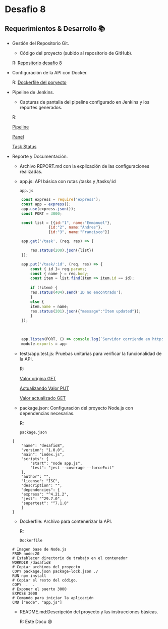 # Desafio 8
## Requerimientos & Desarrollo :books:
* Gestión del Repositorio Git.
    *  Código del proyecto (subido al repositorio de GitHub).
    
    R: [Repositorio desafio 8](https://github.com/SoteloPereira/desafio_m8)
* Configuración de la API con Docker.

    R: [Dockerfile del poryecto](https://github.com/SoteloPereira/desafio_m8/blob/main/dockerfile)

* Pipeline de Jenkins.
    * Capturas de pantalla del pipeline configurado en Jenkins y los reportes
    generados.

    R: 

    [Pipeline](https://github.com/SoteloPereira/desafio_m8/blob/main/public/img/jenkins%20pipeline.jpg "Resultado Pipeline")

    [Panel](https://github.com/SoteloPereira/desafio_m8/blob/main/public/img/Panel%20de%20Control%20Jenkins.jpg "Panel")
    
    [Task Status](https://github.com/SoteloPereira/desafio_m8/blob/main/public/img/Task%20Status.jpg "Task Status")



* Reporte y Documentación.
    * Archivo  REPORT.md con la explicación de las configuraciones realizadas.

    *  app.js: API básica con rutas /tasks y /tasks/:id

        `app.js`

    ```javascript
        const express = require('express'); 
        const app = express(); 
        app.use(express.json()); 
        const PORT = 3000;

        const list = [{id:"1", name:"Emmanuel"},
                    {id:"2", name:"Andres"},
                    {id:"3", name:"Francisco"}]

        app.get('/task', (req, res) => { 

            res.status(200).json({list})
        }); 

        app.put('/task/:id', (req, res) => {
            const { id }= req.params;  
            const { name } = req.body;           
            const item = list.find(item => item.id == id);
        
            if (!item) {
            res.status(404).send('ID no encontrado');
            }
            else {
            item.name = name;
            res.status(201).json({"message":"Item updated"});
            }
        });
        

        
        app.listen(PORT, () => console.log(`Servidor corriendo en http://localhost:${PORT}`)); 
        module.exports = app
    ```

    *  tests/app.test.js: Pruebas unitarias para verificar la funcionalidad   de la API.

        R: 

        [Valor origina GET](https://github.com/SoteloPereira/desafio_m8/blob/main/public/img/get%20-%20valor%20origina.jpg)

        [Actualizando Valor PUT](https://github.com/SoteloPereira/desafio_m8/blob/main/public/img/put%20-%20actualizar%20valor.jpg)

        [Valor actualizado GET](https://github.com/SoteloPereira/desafio_m8/blob/main/public/img/get%20-%20valor%20actualizado.jpg)



    * package.json: Configuración del proyecto Node.js con dependencias
    necesarias.

        R: 

        `package.json`

    ```
    {
        "name": "desafio8",
        "version": "1.0.0",
        "main": "index.js",
        "scripts": {
            "start": "node app.js",
            "test": "jest --coverage --forceExit"
        },
        "author": "",
        "license": "ISC",
        "description": "",
        "dependencies": {
        "express": "^4.21.2",
        "jest": "^29.7.0",
        "supertest": "^7.1.0"
        }
    }
    ```


    * Dockerfile: Archivo para contenerizar la API.

        R: 

        `Dockerfile`

    ```
    # Imagen base de Node.js 
    FROM node:20
    # Establecer directorio de trabajo en el contenedor 
    WORKDIR /dasafio8
    # Copiar archivos del proyecto 
    COPY package.json package-lock.json ./ 
    RUN npm install 
    # Copiar el resto del código.
    COPY  .  . 
    # Exponer el puerto 3000 
    EXPOSE 3000 
    # Comando para iniciar la aplicación 
    CMD ["node", "app.js"] 
    ```
    * README.md:Descripción del proyecto y las instrucciones básicas.

        R: Este Docu :smile:



